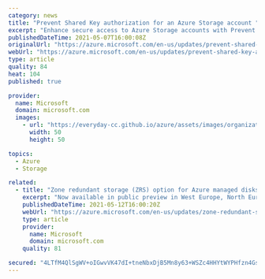 ```yaml
---
category: news
title: "Prevent Shared Key authorization for an Azure Storage account "
excerpt: "Enhance secure access to Azure Storage accounts with Prevent Shared Key authorization."
publishedDateTime: 2021-05-07T16:00:08Z
originalUrl: "https://azure.microsoft.com/en-us/updates/prevent-shared-key-authorization-for-an-azure-storage-account/"
webUrl: "https://azure.microsoft.com/en-us/updates/prevent-shared-key-authorization-for-an-azure-storage-account/"
type: article
quality: 84
heat: 104
published: true

provider:
  name: Microsoft
  domain: microsoft.com
  images:
    - url: "https://everyday-cc.github.io/azure/assets/images/organizations/microsoft.com-50x50.jpg"
      width: 50
      height: 50

topics:
  - Azure
  - Storage

related:
  - title: "Zone redundant storage (ZRS) option for Azure managed disks in public preview"
    excerpt: "Now available in public preview in West Europe, North Europe, West US 2, and France Central, Zone Redundant Storage (ZRS) option for Azure managed disks protect disks from zonal failures which may occur due to natural disasters or hardware issues."
    publishedDateTime: 2021-05-12T16:00:20Z
    webUrl: "https://azure.microsoft.com/en-us/updates/zone-redundant-storage-zrs-option-for-azure-managed-disks-in-public-preview/"
    type: article
    provider:
      name: Microsoft
      domain: microsoft.com
    quality: 81

secured: "4LTfM4QlSgWV+oIGwvVK47dI+tneNbxDjB5Mn8y63+WSZc4HHYtWYPHfzn4GsSssV5GXh0vrVXGvcZW3jSt4PTbvc5oNDocgRcEXO/RBMPMKJRTgLKMSxhwDzfXes/lCvX82amjxGEwAWDL+4UEzmKWtEEQNosgcZq/RZPs4hjDpUTJhzaDR+THQizqcRym+kgGHQSu6zI0o/jkqkJiYFOmeDlpaTxKKjcrvqf0f/+nc8qbMvRgi9aHPyCOMgJEE7WrPdJPNHu+G1u0bWaimmcoQcRyyj3TzIbLBR2h2nHOUElt3RbqWq6OuqxXegT4y1WPeV9KZxxrGZy1+T/IONENGCAV+hp8HYMUlwglpT+M=;tvtd5nQbdxSdAx96rrts2A=="
---
```


